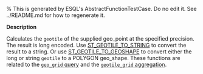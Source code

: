 % This is generated by ESQL's AbstractFunctionTestCase. Do no edit it. See ../README.md for how to regenerate it.

**Description**

Calculates the `geotile` of the supplied geo_point at the specified precision. The result is long encoded. Use [ST_GEOTILE_TO_STRING](#esql-st_geotile_to_string) to convert the result to a string. Or use [ST_GEOTILE_TO_GEOSHAPE](#esql-st_geotile_to_geoshape) to convert either the long or string `geotile` to a POLYGON geo_shape.  These functions are related to the [`geo_grid` query](/reference/query-languages/query-dsl/query-dsl-geo-grid-query) and the [`geotile_grid` aggregation](/reference/aggregations/search-aggregations-bucket-geotilegrid-aggregation).

